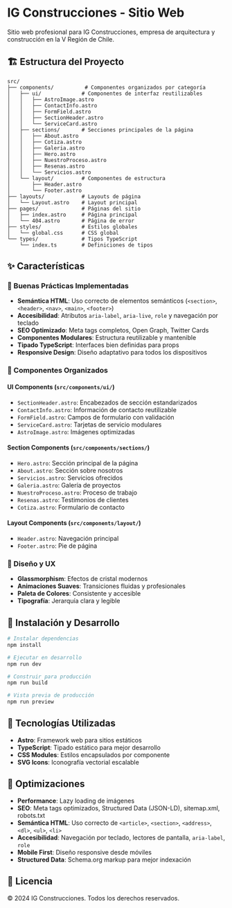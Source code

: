 # IG Construcciones - Sitio Web

Sitio web profesional para IG Construcciones, empresa de arquitectura y construcción en la V Región de Chile.

## 🏗️ Estructura del Proyecto

```
src/
├── components/          # Componentes organizados por categoría
│   ├── ui/             # Componentes de interfaz reutilizables
│   │   ├── AstroImage.astro
│   │   ├── ContactInfo.astro
│   │   ├── FormField.astro
│   │   ├── SectionHeader.astro
│   │   └── ServiceCard.astro
│   ├── sections/       # Secciones principales de la página
│   │   ├── About.astro
│   │   ├── Cotiza.astro
│   │   ├── Galeria.astro
│   │   ├── Hero.astro
│   │   ├── NuestroProceso.astro
│   │   ├── Resenas.astro
│   │   └── Servicios.astro
│   └── layout/         # Componentes de estructura
│       ├── Header.astro
│       └── Footer.astro
├── layouts/            # Layouts de página
│   └── Layout.astro    # Layout principal
├── pages/              # Páginas del sitio
│   ├── index.astro     # Página principal
│   └── 404.astro       # Página de error
├── styles/             # Estilos globales
│   └── global.css      # CSS global
└── types/              # Tipos TypeScript
    └── index.ts        # Definiciones de tipos
```

## ✨ Características

### 🎯 Buenas Prácticas Implementadas

- **Semántica HTML**: Uso correcto de elementos semánticos (`<section>`, `<header>`, `<nav>`, `<main>`, `<footer>`)
- **Accesibilidad**: Atributos `aria-label`, `aria-live`, `role` y navegación por teclado
- **SEO Optimizado**: Meta tags completos, Open Graph, Twitter Cards
- **Componentes Modulares**: Estructura reutilizable y mantenible
- **Tipado TypeScript**: Interfaces bien definidas para props
- **Responsive Design**: Diseño adaptativo para todos los dispositivos

### 🧩 Componentes Organizados

#### **UI Components** (`src/components/ui/`)
- `SectionHeader.astro`: Encabezados de sección estandarizados
- `ContactInfo.astro`: Información de contacto reutilizable
- `FormField.astro`: Campos de formulario con validación
- `ServiceCard.astro`: Tarjetas de servicio modulares
- `AstroImage.astro`: Imágenes optimizadas

#### **Section Components** (`src/components/sections/`)
- `Hero.astro`: Sección principal de la página
- `About.astro`: Sección sobre nosotros
- `Servicios.astro`: Servicios ofrecidos
- `Galeria.astro`: Galería de proyectos
- `NuestroProceso.astro`: Proceso de trabajo
- `Resenas.astro`: Testimonios de clientes
- `Cotiza.astro`: Formulario de contacto

#### **Layout Components** (`src/components/layout/`)
- `Header.astro`: Navegación principal
- `Footer.astro`: Pie de página

### 🎨 Diseño y UX

- **Glassmorphism**: Efectos de cristal modernos
- **Animaciones Suaves**: Transiciones fluidas y profesionales
- **Paleta de Colores**: Consistente y accesible
- **Tipografía**: Jerarquía clara y legible

## 🚀 Instalación y Desarrollo

```bash
# Instalar dependencias
npm install

# Ejecutar en desarrollo
npm run dev

# Construir para producción
npm run build

# Vista previa de producción
npm run preview
```

## 📱 Tecnologías Utilizadas

- **Astro**: Framework web para sitios estáticos
- **TypeScript**: Tipado estático para mejor desarrollo
- **CSS Modules**: Estilos encapsulados por componente
- **SVG Icons**: Iconografía vectorial escalable

## 🎯 Optimizaciones

- **Performance**: Lazy loading de imágenes
- **SEO**: Meta tags optimizados, Structured Data (JSON-LD), sitemap.xml, robots.txt
- **Semántica HTML**: Uso correcto de `<article>`, `<section>`, `<address>`, `<dl>`, `<ul>`, `<li>`
- **Accesibilidad**: Navegación por teclado, lectores de pantalla, `aria-label`, `role`
- **Mobile First**: Diseño responsive desde móviles
- **Structured Data**: Schema.org markup para mejor indexación

## 📄 Licencia

© 2024 IG Construcciones. Todos los derechos reservados.
